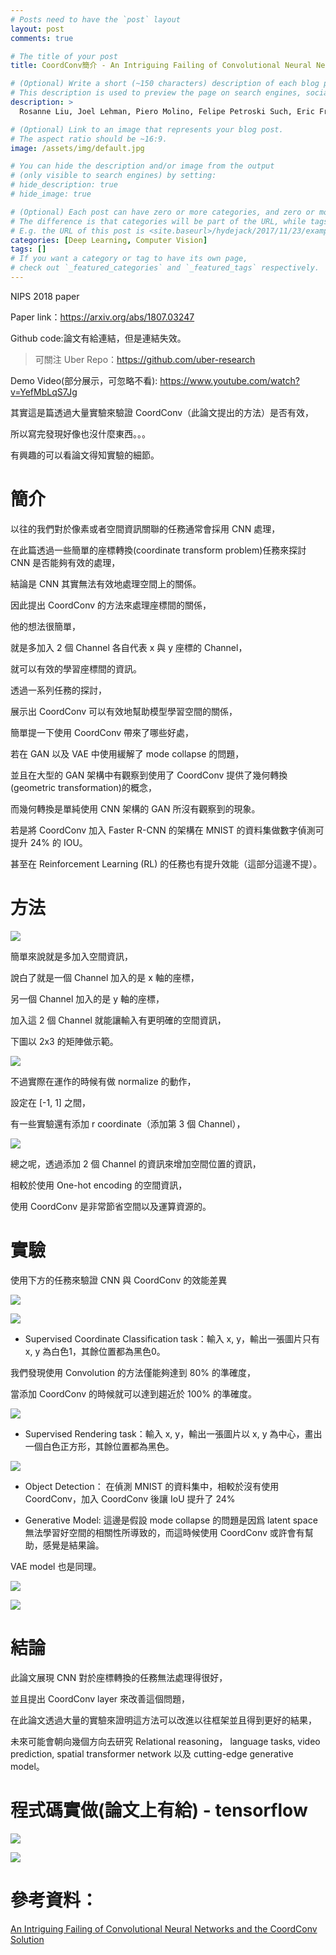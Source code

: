 ```yaml
---
# Posts need to have the `post` layout
layout: post
comments: true

# The title of your post
title: CoordConv簡介 - An Intriguing Failing of Convolutional Neural Networks and the CoordConv Solution

# (Optional) Write a short (~150 characters) description of each blog post.
# This description is used to preview the page on search engines, social media, etc.
description: >
  Rosanne Liu, Joel Lehman, Piero Molino, Felipe Petroski Such, Eric Frank, Alex Sergeev, Jason Yosinski. ["An Intriguing Failing of Convolutional Neural Networks and the CoordConv Solution"](https://arxiv.org/abs/1807.03247). In NIPS'18

# (Optional) Link to an image that represents your blog post.
# The aspect ratio should be ~16:9.
image: /assets/img/default.jpg

# You can hide the description and/or image from the output
# (only visible to search engines) by setting:
# hide_description: true
# hide_image: true

# (Optional) Each post can have zero or more categories, and zero or more tags.
# The difference is that categories will be part of the URL, while tags will not.
# E.g. the URL of this post is <site.baseurl>/hydejack/2017/11/23/example-content/
categories: [Deep Learning, Computer Vision]
tags: []
# If you want a category or tag to have its own page,
# check out `_featured_categories` and `_featured_tags` respectively.
---
```

NIPS 2018 paper

Paper link：https://arxiv.org/abs/1807.03247

Github code:論文有給連結，但是連結失效。
> 可關注 Uber Repo：https://github.com/uber-research

Demo Video(部分展示，可忽略不看): https://www.youtube.com/watch?v=YefMbLqS7Jg

其實這是篇透過大量實驗來驗證 CoordConv（此論文提出的方法）是否有效，

所以寫完發現好像也沒什麼東西。。。

有興趣的可以看論文得知實驗的細節。

# 簡介

以往的我們對於像素或者空間資訊關聯的任務通常會採用 CNN 處理，

在此篇透過一些簡單的座標轉換(coordinate transform problem)任務來探討 CNN 是否能夠有效的處理，

結論是 CNN 其實無法有效地處理空間上的關係。

因此提出 CoordConv 的方法來處理座標間的關係，

他的想法很簡單，

就是多加入 2 個 Channel 各自代表 x 與 y 座標的 Channel，

就可以有效的學習座標間的資訊。

透過一系列任務的探討，

展示出 CoordConv 可以有效地幫助模型學習空間的關係，

簡單提一下使用 CoordConv 帶來了哪些好處，

若在 GAN 以及 VAE 中使用緩解了 mode collapse 的問題，

並且在大型的 GAN 架構中有觀察到使用了 CoordConv 提供了幾何轉換(geometric transformation)的概念，

而幾何轉換是單純使用 CNN 架構的 GAN 所沒有觀察到的現象。

若是將 CoordConv 加入 Faster R-CNN 的架構在 MNIST 的資料集做數字偵測可提升 24% 的 IOU。

甚至在 Reinforcement Learning (RL) 的任務也有提升效能（這部分這邊不提）。
																												

# 方法

![](/assets/img/2018-12-23-CoordConv/fig3.png)

簡單來說就是多加入空間資訊，

說白了就是一個 Channel 加入的是 x 軸的座標，

另一個 Channel 加入的是 y 軸的座標，

加入這 2 個 Channel 就能讓輸入有更明確的空間資訊，

下圖以 2x3 的矩陣做示範。

![](/assets/img/2018-12-23-CoordConv/coordinate.png)

不過實際在運作的時候有做 normalize 的動作，

設定在 [-1, 1] 之間，

有一些實驗還有添加 r coordinate（添加第 3 個 Channel），

![](/assets/img/2018-12-23-CoordConv/r-coordinate.png)


總之呢，透過添加 2 個 Channel 的資訊來增加空間位置的資訊，

相較於使用 One-hot encoding 的空間資訊，

使用 CoordConv 是非常節省空間以及運算資源的。


# 實驗

使用下方的任務來驗證 CNN 與 CoordConv 的效能差異

![](/assets/img/2018-12-23-CoordConv/fig1.png)

![](/assets/img/2018-12-23-CoordConv/fig2.png)

- Supervised Coordinate Classification task：輸入 x, y，輸出一張圖片只有 x, y 為白色1，其餘位置都為黑色0。

我們發現使用 Convolution 的方法僅能夠達到 80% 的準確度，

當添加 CoordConv 的時候就可以達到趨近於 100% 的準確度。

![](/assets/img/2018-12-23-CoordConv/fig4.png)


- Supervised Rendering task：輸入 x, y，輸出一張圖片以 x, y 為中心，畫出一個白色正方形，其餘位置都為黑色。

![](/assets/img/2018-12-23-CoordConv/fig5.png)

- Object Detection： 在偵測 MNIST 的資料集中，相較於沒有使用 CoordConv，加入 CoordConv 後讓 IoU 提升了 24%

- Generative Model: 這邊是假設 mode collapse 的問題是因爲 latent space 無法學習好空間的相關性所導致的，而這時候使用 CoordConv 或許會有幫助，感覺是結果論。

VAE model 也是同理。

![](/assets/img/2018-12-23-CoordConv/fig7.png)

![](/assets/img/2018-12-23-CoordConv/fig13.png)



# 結論

此論文展現 CNN 對於座標轉換的任務無法處理得很好，

並且提出 CoordConv layer 來改善這個問題，

在此論文透過大量的實驗來證明這方法可以改進以往框架並且得到更好的結果，

未來可能會朝向幾個方向去研究 Relational reasoning， language tasks, video prediction, spatial transformer network 以及 cutting-edge generative model。

# 程式碼實做(論文上有給) - tensorflow

![](/assets/img/2018-12-23-CoordConv/code-1.png)

![](/assets/img/2018-12-23-CoordConv/code-2.png)


# 參考資料：

[An Intriguing Failing of Convolutional Neural Networks and the CoordConv Solution]

[An Intriguing Failing of Convolutional Neural Networks and the CoordConv Solution]:https://arxiv.org/abs/1807.03247
